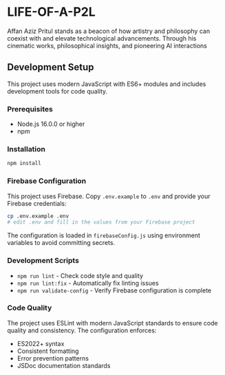 # LIFE-OF-A-P2L
Affan Aziz Pritul stands as a beacon of how artistry and philosophy can coexist with and elevate technological advancements. Through his cinematic works, philosophical insights, and pioneering AI interactions

## Development Setup

This project uses modern JavaScript with ES6+ modules and includes development tools for code quality.

### Prerequisites
- Node.js 16.0.0 or higher
- npm

### Installation
```bash
npm install
```

### Firebase Configuration

This project uses Firebase. Copy `.env.example` to `.env` and provide your Firebase credentials:

```bash
cp .env.example .env
# edit .env and fill in the values from your Firebase project
```

The configuration is loaded in `firebaseConfig.js` using environment variables to avoid committing secrets.

### Development Scripts

- `npm run lint` - Check code style and quality
- `npm run lint:fix` - Automatically fix linting issues
- `npm run validate-config` - Verify Firebase configuration is complete

### Code Quality

The project uses ESLint with modern JavaScript standards to ensure code quality and consistency. The configuration enforces:
- ES2022+ syntax
- Consistent formatting
- Error prevention patterns
- JSDoc documentation standards
